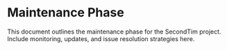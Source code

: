 # Maintenance Phase

This document outlines the maintenance phase for the SecondTim project. Include monitoring, updates, and issue resolution strategies here.
